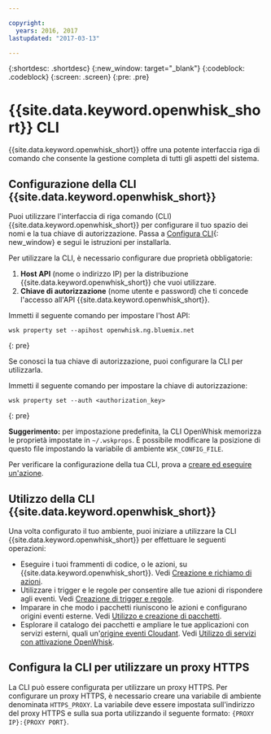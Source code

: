 ```yaml
---

copyright:
  years: 2016, 2017
lastupdated: "2017-03-13"

---
```


{:shortdesc: .shortdesc}
{:new_window: target="_blank"}
{:codeblock: .codeblock}
{:screen: .screen}
{:pre: .pre}

# {{site.data.keyword.openwhisk_short}} CLI

{{site.data.keyword.openwhisk_short}} offre una potente interfaccia riga di comando che consente la gestione completa di tutti gli aspetti del sistema.

## Configurazione della CLI {{site.data.keyword.openwhisk_short}} 

Puoi utilizzare l'interfaccia di riga comando (CLI) {{site.data.keyword.openwhisk_short}} per configurare il tuo spazio dei nomi e la tua chiave di autorizzazione.
Passa a [Configura CLI](https://new-console.{DomainName}/openwhisk/cli){: new_window} e segui le istruzioni per installarla.

Per utilizzare la CLI, è necessario configurare due proprietà obbligatorie:

1. **Host API** (nome o indirizzo IP) per la distribuzione {{site.data.keyword.openwhisk_short}} che vuoi utilizzare.
2. **Chiave di autorizzazione** (nome utente e password) che ti concede l'accesso all'API {{site.data.keyword.openwhisk_short}}.

Immetti il seguente comando per impostare l'host API:

```
wsk property set --apihost openwhisk.ng.bluemix.net
```
{: pre} 

Se conosci la tua chiave di autorizzazione, puoi configurare la CLI per utilizzarla. 

Immetti il seguente comando per impostare la chiave di autorizzazione:

```
wsk property set --auth <authorization_key>
```
{: pre}

**Suggerimento:** per impostazione predefinita, la CLI OpenWhisk memorizza le proprietà impostate in `~/.wskprops`. È possibile modificare la posizione di questo file impostando la variabile di ambiente `WSK_CONFIG_FILE`.  

Per verificare la configurazione della tua CLI, prova a [creare ed eseguire un'azione](./index.html#openwhisk_start_hello_world).

## Utilizzo della CLI {{site.data.keyword.openwhisk_short}}

Una volta configurato il tuo ambiente, puoi iniziare a utilizzare la CLI {{site.data.keyword.openwhisk_short}} per effettuare le seguenti operazioni:

* Eseguire i tuoi frammenti di codice, o le azioni, su {{site.data.keyword.openwhisk_short}}. Vedi [Creazione e richiamo di azioni](./openwhisk_actions.html).
* Utilizzare i trigger e le regole per consentire alle tue azioni di rispondere agli eventi. Vedi [Creazione di trigger e regole](./openwhisk_triggers_rules.html).
* Imparare in che modo i pacchetti riuniscono le azioni e configurano origini eventi esterne. Vedi [Utilizzo e creazione di pacchetti](./openwhisk_packages.html).
* Esplorare il catalogo dei pacchetti e ampliare le tue applicazioni con servizi esterni, quali un'[origine eventi Cloudant](./openwhisk_cloudant.html). Vedi [Utilizzo di servizi con attivazione OpenWhisk](./openwhisk_catalog.html).

## Configura la CLI per utilizzare un proxy HTTPS

La CLI può essere configurata per utilizzare un proxy HTTPS. Per configurare un proxy HTTPS, è necessario creare una variabile di ambiente denominata
`HTTPS_PROXY`. La variabile deve essere impostata sull'indirizzo del proxy HTTPS e sulla sua porta utilizzando il seguente formato:
`{PROXY IP}:{PROXY PORT}`.
